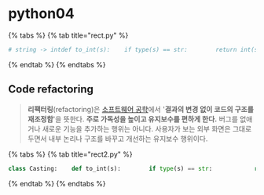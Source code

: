 # python04

{% tabs %}
{% tab title="rect.py" %}
```python
# string -> intdef to_int(s):    if type(s) == str:        return int(s)    else:        return sclass 사각형:    x, y = 0, 0    def __init__(self):        print('사각형 created')# 사각형 상속class 직사각형(사각형):    def 넓이(self, x, y):        return to_int(x) * to_int(y)class 평행사변형(사각형):    def 넓이(self, x, y):        return to_int(x) * to_int(y)# 직사각형과 평행사변형의 넓이 구하기while True:    print()    rect_type = input("사각형의 종류는?\n 1)직사각형\n 2)평행사변형\n (quit:q)>> ")    if (rect_type == 'q'):        break         if rect_type == '1':        rect1 = 직사각형()        가로_세로 = input("가로와 세로는??(usage:가로,세로)")        print("111>>", 가로_세로, 가로_세로.split(','))        가로, 세로 = 가로_세로.split(',')        # rect1.넓이(가로, 세로)        # 직사각형.넓이(가로, 세로)        print("222>>", 가로, 세로)        결과 = rect1.넓이(가로, 세로)        print("직사각형의 넓이는 {}입니다.".format(결과))    else:        rect2 = 평행사변형()        밑변_높이 = input("밑변과 높이는??(usage:밑변, 높이)")        밑변, 높이 = 밑변_높이.split(',')        결과 = rect2.넓이(밑변, 높이)        print("평행사변형의 넓이는 {}입니다.".format(결과))
```
{% endtab %}
{% endtabs %}

## Code refactoring

> **리팩터링**\(refactoring\)은 [소프트웨어 공학](https://ko.wikipedia.org/wiki/%EC%86%8C%ED%94%84%ED%8A%B8%EC%9B%A8%EC%96%B4_%EA%B3%B5%ED%95%99)에서 '**결과의 변경 없이 코드의 구조를 재조정함**'을 뜻한다. **주로 가독성을 높이고 유지보수를 편하게 한다.** 버그를 없애거나 새로운 기능을 추가하는 행위는 아니다. 사용자가 보는 외부 화면은 그대로 두면서 내부 논리나 구조를 바꾸고 개선하는 유지보수 행위이다.

{% tabs %}
{% tab title="rect2.py" %}
```python
class Casting:    def to_int(s):        if type(s) == str:            return int(s.strip())        else:            return sclass 사각형:    name = "사각형"    msg = "가로와 세로는??(usage:가로,세로) >"    def __init__(self):        print('사각형 created')    def input_data(self):        datum = input(self.msg) # 5,3        data = datum.split(',') # ['5', '3']        x = Casting.to_int(data[0])        if len(data) < 2:            y = x        else:            y = Casting.to_int(data[1])        self.__새넓이(x,y)    def __새넓이(self, x, y): #은닉화        r = x * y         print("{}의 넓이는 {}입니다.".format(self.name, r))class 직사각형(사각형):    name = "직사각형"    msg = "가로와 세로는??(usage:가로,세로) > "   class 평행사변형(사각형):    name = "평행사변형"    msg = "밑변과 높이는??(usage:밑변, 높이) > "class 정사각형(사각형):    name = "정사각형"    msg = "한 변의 길이는??(usage:길이) > "all_rects = [사각형(), 직사각형(), 평행사변형(), 정사각형()]first_msg = '사각형의 종류는?\n'for i, r in enumerate(all_rects):    if i == 0:        continue    first_msg += "{:d}) {} \n".format(i, r.name)first_msg += "(quit:q) >>"while True:    print("\n ------------------------------")    rect_type = input(first_msg)    if (rect_type == 'q'):        break         rect_index = Casting.to_int(rect_type)    if rect_index > len(all_rects):        rect_index = 0    rect = all_rects[rect_index]    rect.input_data()
```
{% endtab %}
{% endtabs %}

